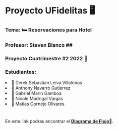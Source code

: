 <h1>Proyecto UFidelitas 🖥️</h1>
<h3>Tema:  🛏️ Reservaciones para Hotel</h3>
<h3>Profesor: Steven Blanco</3>
##
<h3>Proyecto Cuatrimestre #2 2022 🧿</h3>
<h3>Estudiantes: </h3>
<li>🐶 Derek Sebastian Leiva Villalobos</li>
<li>🦊 Anthony Navarro Gutierrez</li>
<li>🐼 Gabriel Marin Gamboa</li>
<li>🦄 Nicole Madrigal Vargas</li>
<li>🐻 Matias Cornejo Olivares</li>

<h1></h1>

En este link podras encontrar el  <b>[Diagrama de Flujo](https://lucid.app/lucidchart/bc8de070-980d-4b08-b324-291803146586/edit?viewport_loc=-124%2C-143%2C2164%2C1217%2C0_0&invitationId=inv_9f0dfaf4-4e56-4461-90b2-6cfe8e6eded5#)</b>🎈.




